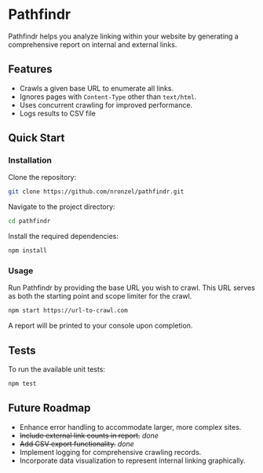 # Pathfindr

Pathfindr helps you analyze linking within your website by generating
a comprehensive report on internal and external links.

## Features

- Crawls a given base URL to enumerate all links.
- Ignores pages with `Content-Type` other than `text/html`.
- Uses concurrent crawling for improved performance.
- Logs results to CSV file

## Quick Start

### Installation

Clone the repository:

```bash
git clone https://github.com/nronzel/pathfindr.git
```

Navigate to the project directory:

```bash
cd pathfindr
```

Install the required dependencies:

```bash
npm install
```

### Usage

Run Pathfindr by providing the base URL you wish to crawl. This URL serves as
both the starting point and scope limiter for the crawl.

```bash
npm start https://url-to-crawl.com
```

A report will be printed to your console upon completion.

## Tests

To run the available unit tests:

```bash
npm test
```

## Future Roadmap

- Enhance error handling to accommodate larger, more complex sites.
- ~~Include external link counts in report.~~ _done_
- ~~Add CSV export functionality.~~ _done_
- Implement logging for comprehensive crawling records.
- Incorporate data visualization to represent internal linking graphically.
